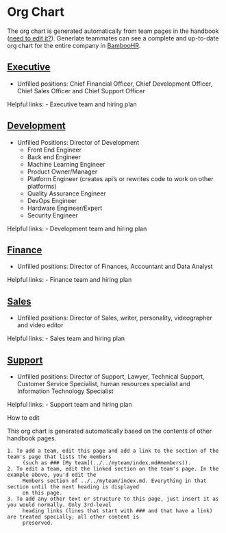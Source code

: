 # Org Chart

The org chart is generated automatically from team pages in the handbook ([need to edit it?]()). <!-- is this supposed to have a link? --> Generlate teammates can see a complete and up-to-date org chart for the entire company in [BambooHR](). <!--missing link? -->

## [Executive]() <!-- is this supposed to have a link? -->

-   Unfilled positions: Chief Financial Officer, Chief Development Officer, Chief Sales Officer and Chief Support Officer

Helpful links: - Executive team and hiring plan <!-- is this supposed to have a link? -->

## [Development]() <!-- is this supposed to have a link? -->

-   Unfilled Positions: Director of Development
    -   Front End Engineer
    -   Back end Engineer
    -   Machine Learning Engineer
    -   Product Owner/Manager
    -   Platform Engineer (creates api’s or rewrites code to work on other platforms)
    -   Quality Assurance Engineer
    -   DevOps Engineer
    -   Hardware Engineer/Expert
    -   Security Engineer
    <!-- check on this hierarchy. i removed the software development middle level -->

Helpful links: - Development team and hiring plan <!-- is this supposed to have a link? -->

## [Finance]() <!-- is this supposed to have a link? -->

-   Unfilled positions: Director of Finances, Accountant and Data Analyst

Helpful links: - Finance team and hiring plan <!-- is this supposed to have a link? -->

## [Sales]() <!-- is this supposed to have a link? -->

-   Unfilled positions: Director of Sales, writer, personality, videographer and video editor

Helpful links: - Sales team and hiring plan <!-- is this supposed to have a link? -->

## [Support]() <!-- is this supposed to have a link? -->

-   Unfilled positions: Director of Support, Lawyer, Technical Support, Customer Service Specialist, human resources specialist and Information Technology Specialist

Helpful links: - Support team and hiring plan <!-- is this supposed to have a link? -->

How to edit

This org chart is generated automatically based on the contents of other handbook pages.

    1. To add a team, edit this page and add a link to the section of the team's page that lists the members
         (such as ### [My team](../../myteam/index.md#members)).
    2. To edit a team, edit the linked section on the team's page. In the example above, you'd edit the
         Members section of ../../myteam/index.md. Everything in that section until the next heading is displayed
         on this page.
    3. To add any other text or structure to this page, just insert it as you would normally. Only 3rd-level
         heading links (lines that start with ### and that have a link) are treated specially; all other content is
         preserved.
